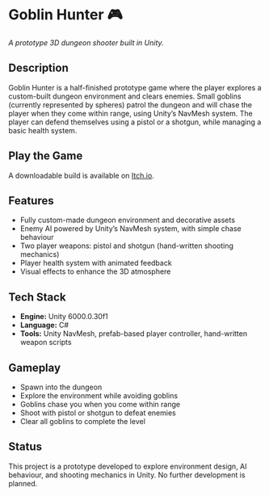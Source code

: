 # Goblin Hunter 🎮  
*A prototype 3D dungeon shooter built in Unity.*  

## Description  
Goblin Hunter is a half-finished prototype game where the player explores a custom-built dungeon environment and clears enemies. Small goblins (currently represented by spheres) patrol the dungeon and will chase the player when they come within range, using Unity’s NavMesh system. The player can defend themselves using a pistol or a shotgun, while managing a basic health system.  

## Play the Game  
A downloadable build is available on [Itch.io](https://your-itch-link-here).

## Features  
- Fully custom-made dungeon environment and decorative assets  
- Enemy AI powered by Unity’s NavMesh system, with simple chase behaviour  
- Two player weapons: pistol and shotgun (hand-written shooting mechanics)  
- Player health system with animated feedback  
- Visual effects to enhance the 3D atmosphere  

## Tech Stack  
- **Engine:** Unity 6000.0.30f1  
- **Language:** C#  
- **Tools:** Unity NavMesh, prefab-based player controller, hand-written weapon scripts  

## Gameplay  
- Spawn into the dungeon  
- Explore the environment while avoiding goblins  
- Goblins chase you when you come within range  
- Shoot with pistol or shotgun to defeat enemies  
- Clear all goblins to complete the level  

## Status  
This project is a prototype developed to explore environment design, AI behaviour, and shooting mechanics in Unity. No further development is planned.  
